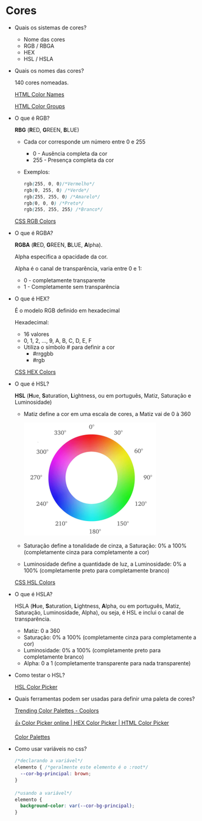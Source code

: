 # Cores

- Quais os sistemas de cores?
    - Nome das cores
    - RGB / RBGA
    - HEX
    - HSL / HSLA
- Quais os nomes das cores?
    
    140 cores nomeadas.
    
    [HTML Color Names](https://www.w3schools.com/colors/colors_names.asp)
    
    [HTML Color Groups](https://www.w3schools.com/colors/colors_groups.asp)
    
- O que é RGB?
    
    **RBG** (**R**ED, **G**REEN, **B**LUE)
    
    - Cada cor corresponde um número entre 0 e 255
        - 0 - Ausência completa da cor
        - 255 - Presença completa da cor
    - Exemplos:
        
        ```css
        rgb(255, 0, 0)/*Vermelho*/
        rgb(0, 255, 0) /*Verde*/
        rgb(255, 255, 0) /*Amarelo*/
        rgb(0, 0, 0) /*Preto*/
        rgb(255, 255, 255) /*Branco*/
        ```
        
    
    [CSS RGB Colors](https://www.w3schools.com/css/css_colors_rgb.asp)
    
- O que é RGBA?
    
    **RGBA** (**R**ED, **G**REEN, **B**LUE, **A**lpha).
    
    Alpha especifica a opacidade da cor.
    
    Alpha é o canal de transparência, varia entre 0 e 1:
    
    - 0 - completamente transparente
    - 1 - Completamente sem transparência
- O que é HEX?
    
    É o modelo RGB definido em hexadecimal
    
    Hexadecimal:
    
    - 16 valores
    - 0, 1, 2, …, 9, A, B, C, D, E, F
    - Utiliza o símbolo # para definir a cor
        - #rrggbb
        - #rgb
    
    [CSS HEX Colors](https://www.w3schools.com/css/css_colors_hex.asp)
    
- O que é HSL?
    
    **HSL** (**H**ue, **S**aturation, **L**ightness, ou em português, Matiz, Saturação e Luminosidade)
    
    - Matiz define a cor em uma escala de cores, a Matiz vai de  0 à 360
        
        ![Untitled](Cores%202ec7b07bd61b4a36958a5943e152752c/Untitled.png)
        
    - Saturação define a tonalidade de cinza, a Saturação: 0% a 100% (completamente cinza para completamente a cor)
    - Luminosidade define a quantidade de luz, a Luminosidade: 0% a 100% (completamente preto para completamente branco)
    
    [CSS HSL Colors](https://www.w3schools.com/css/css_colors_hsl.asp)
    
- O que é HSLA?
    
    HSLA (**H**ue, **S**aturation, **L**ightness, **A**lpha, ou em português, Matiz, Saturação, Luminosidade, Alpha), ou seja, é HSL e inclui o canal de transparência.
    
    - Matiz: 0 a 360
    - Saturação: 0% a 100% (completamente cinza para completamente a cor)
    - Luminosidade: 0% a 100% (completamente preto para completamente branco)
    - Alpha: 0 a 1 (completamente transparente para nada transparente)
- Como testar o HSL?
    
    [HSL Color Picker](https://hslpicker.com/)
    
- Quais ferramentas podem ser usadas para definir uma paleta de cores?
    
    [Trending Color Palettes - Coolors](https://coolors.co/palettes/trending)
    
    [👍 Color Picker online | HEX Color Picker | HTML Color Picker](https://imagecolorpicker.com/)
    
    [Color Palettes](https://www.w3schools.com/colors/colors_palettes.asp)
    
- Como usar variáveis no css?
    
    ```css
    /*declarando a variável*/
    elemento { /*geralmente este elemento é o :root*/
      --cor-bg-principal: brown;
    }
    
    /*usando a variável*/
    elemento {
      background-color: var(--cor-bg-principal);
    }
    ```